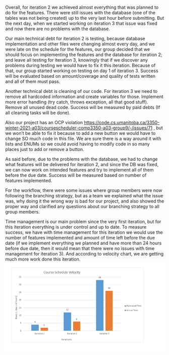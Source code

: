 Overall, for iteration 2 we achieved almost everything that was planned to do for the features. There were still issues with the database (one of the tables was not being created) up to the very last hour before submitting. But the next day, when we started working on iteration 3 that issue was fixed and now there are no problems with the database. 

Our main technical debt for iteration 2 is testing, because database implementation and other files were changing almost every day, and we were late on the schedule for the features, our group decided that we should focus on implementing the features and the database for iteration 2; and leave all testing for iteration 3, knowingly that if we discover any problems during testing we would have to fix it this iteration. Because of that, our group started working on testing on day 1 of iteration 3. Success will be evaluated based on amount/coverage and quality of tests written and all of them must pass.

Another technical debt is cleaning of our code. For iteration 3 we need to remove all hardcoded information and create variables for those. Implement more error handling (try catch, throws exception, all that good stuff). Remove all unused dead code. Success will be measured by paid debts (If all cleaning tasks will be done).

Also our project has an OCP violation https://code.cs.umanitoba.ca/3350-winter-2021-a03/coursescheduler-comp3350-a03-group9/-/issues/71 , but we won’t be able to fix it because to add a new button we would have to change SO much code in this file. We are sure there is a way around it with lists and ENUMs so we could avoid having to modify code in so many places just to add or remove a button. 

As said before, due to the problems with the database, we had to change what features will be delivered for iteration 2, and since the DB was fixed, we can now work on intended features and try to implement all of them before the due date. Success will be measured based on number of features implemented. 

For the workflow, there were some issues where group members were now following the branching strategy, but as a team we explained what the issue was, why doing it the wrong way is bad for our project, and also showed the proper way and clarified any questions about our branching strategy to all group members.  

Time management is our main problem since the very first iteration, but for this iteration everything is under control and up to date. To measure success, we have with time management for this iteration we would use the number of features implemented and amount of time left before the due date (if we implement everything we planned and have more than 24 hours before due date, then it would mean that there were no issues with time management for iteration 3). And according to velocity chart, we are getting much more work done this iteration.
![](Course_Schedule_Velocity.png)
